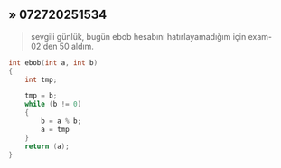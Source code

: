 ## » 072720251534
> sevgili günlük, bugün ebob hesabını hatırlayamadığım için exam-02'den 50 aldım.

```c
int ebob(int a, int b)
{
	int tmp;

	tmp = b;
	while (b != 0)
	{
		b = a % b;
		a = tmp
	}
	return (a);
}
```